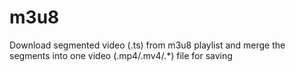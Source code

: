 # m3u8
Download segmented video (.ts) from m3u8 playlist and merge the segments into one video (.mp4/.mv4/.*) file for saving
